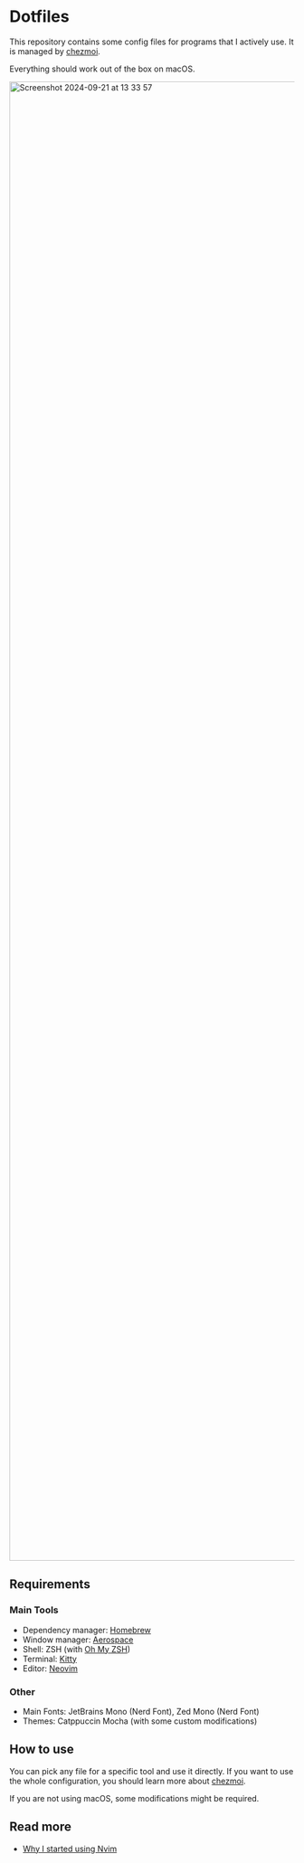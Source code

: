 # Dotfiles

This repository contains some config files for programs that I actively use.
It is managed by [chezmoi](https://www.chezmoi.io/). 

Everything should work out of the box on macOS.

<img width="2617" alt="Screenshot 2024-09-21 at 13 33 57" src="https://github.com/user-attachments/assets/74306b49-34a8-4eff-be9b-8da2352618ec">


## Requirements

### Main Tools
- Dependency manager: [Homebrew](https://brew.sh)
- Window manager: [Aerospace](https://github.com/nikitabobko/AeroSpace)
- Shell: ZSH (with [Oh My ZSH](https://ohmyz.sh/))
- Terminal: [Kitty](https://sw.kovidgoyal.net/kitty/)
- Editor: [Neovim](https://neovim.io/)

### Other
- Main Fonts: JetBrains Mono (Nerd Font), Zed Mono (Nerd Font)
- Themes: Catppuccin Mocha (with some custom modifications)

## How to use
You can pick any file for a specific tool and use it directly.
If you want to use the whole configuration, you should learn more about [chezmoi](https://www.chezmoi.io).

If you are not using macOS, some modifications might be required.

## Read more
- [Why I started using Nvim](https://stochasticwalks.com/why-i-started-using-nvim)
